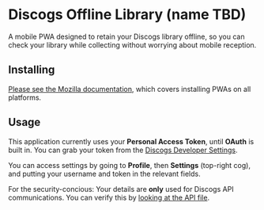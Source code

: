 # Discogs Offline Library (name TBD)

A mobile PWA designed to retain your Discogs library offline, so you can check your library while collecting without worrying about mobile reception.

## Installing

[Please see the Mozilla documentation](https://developer.mozilla.org/en-US/docs/Web/Progressive_web_apps/Guides/Installing), which covers installing PWAs on all platforms. 

## Usage

This application currently uses your **Personal Access Token**, until **OAuth** is built in. You can grab your token from the [Discogs Developer Settings](https://www.discogs.com/settings/developers).

You can access settings by going to **Profile**, then **Settings** (top-right cog), and putting your username and token in the relevant fields.

For the security-concious: Your details are **only** used for Discogs API communications. You can verify this by [looking at the API file](/src/api/discogs.ts).
